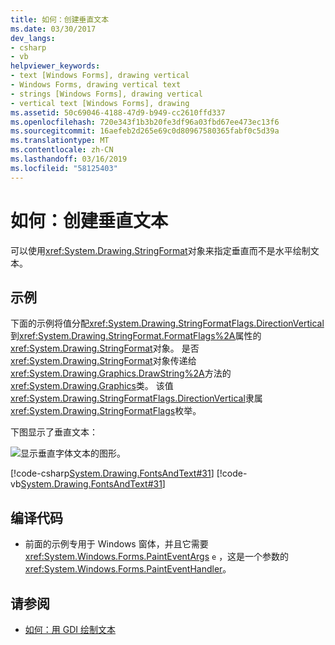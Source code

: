 ```yaml
---
title: 如何：创建垂直文本
ms.date: 03/30/2017
dev_langs:
- csharp
- vb
helpviewer_keywords:
- text [Windows Forms], drawing vertical
- Windows Forms, drawing vertical text
- strings [Windows Forms], drawing vertical
- vertical text [Windows Forms], drawing
ms.assetid: 50c69046-4188-47d9-b949-cc2610ffd337
ms.openlocfilehash: 720e343f1b3b20fe3df96a03fbd67ee473ec13f6
ms.sourcegitcommit: 16aefeb2d265e69c0d80967580365fabf0c5d39a
ms.translationtype: MT
ms.contentlocale: zh-CN
ms.lasthandoff: 03/16/2019
ms.locfileid: "58125403"
---
```

# <a name="how-to-create-vertical-text"></a>如何：创建垂直文本
可以使用<xref:System.Drawing.StringFormat>对象来指定垂直而不是水平绘制文本。  
  
## <a name="example"></a>示例  
 下面的示例将值分配<xref:System.Drawing.StringFormatFlags.DirectionVertical>到<xref:System.Drawing.StringFormat.FormatFlags%2A>属性的<xref:System.Drawing.StringFormat>对象。 是否<xref:System.Drawing.StringFormat>对象传递给<xref:System.Drawing.Graphics.DrawString%2A>方法的<xref:System.Drawing.Graphics>类。 该值<xref:System.Drawing.StringFormatFlags.DirectionVertical>隶属<xref:System.Drawing.StringFormatFlags>枚举。  
  
 下图显示了垂直文本： 
  
 ![显示垂直字体文本的图形。](./media/how-to-create-vertical-text/vertical-font-text-graphic.png)  
  
 [!code-csharp[System.Drawing.FontsAndText#31](~/samples/snippets/csharp/VS_Snippets_Winforms/System.Drawing.FontsAndText/CS/Class1.cs#31)]
 [!code-vb[System.Drawing.FontsAndText#31](~/samples/snippets/visualbasic/VS_Snippets_Winforms/System.Drawing.FontsAndText/VB/Class1.vb#31)]  
  
## <a name="compiling-the-code"></a>编译代码  
  
-   前面的示例专用于 Windows 窗体，并且它需要<xref:System.Windows.Forms.PaintEventArgs> `e` ，这是一个参数的<xref:System.Windows.Forms.PaintEventHandler>。  
  
## <a name="see-also"></a>请参阅
- [如何：用 GDI 绘制文本](how-to-draw-text-with-gdi.md)
